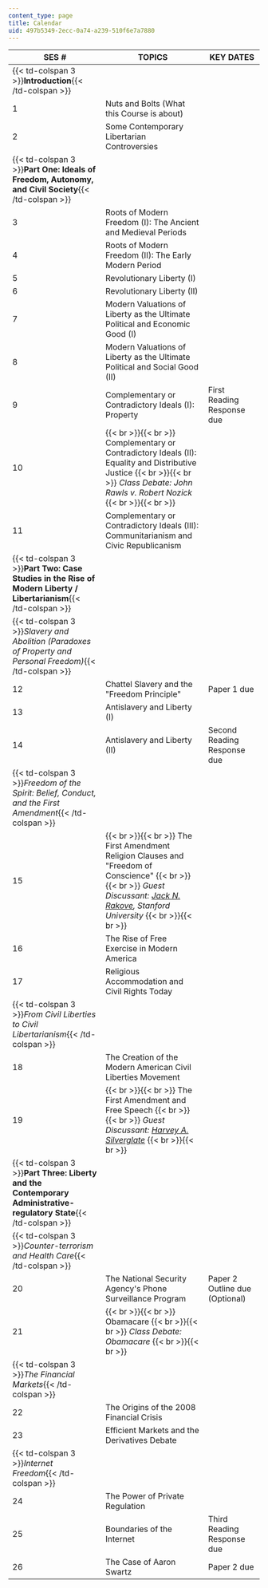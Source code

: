 ```yaml
---
content_type: page
title: Calendar
uid: 497b5349-2ecc-0a74-a239-510f6e7a7880
---
```


| SES # | TOPICS | KEY DATES |
| --- | --- | --- |
| {{< td-colspan 3 >}}**Introduction**{{< /td-colspan >}} |||
| 1 | Nuts and Bolts (What this Course is about) | &nbsp; |
| 2 | Some Contemporary Libertarian Controversies | &nbsp; |
| {{< td-colspan 3 >}}**Part One: Ideals of Freedom, Autonomy, and Civil Society**{{< /td-colspan >}} |||
| 3 | Roots of Modern Freedom (I): The Ancient and Medieval Periods | &nbsp; |
| 4 | Roots of Modern Freedom (II): The Early Modern Period | &nbsp; |
| 5 | Revolutionary Liberty (I) | &nbsp; |
| 6 | Revolutionary Liberty (II) | &nbsp; |
| 7 | Modern Valuations of Liberty as the Ultimate Political and Economic Good (I) | &nbsp; |
| 8 | Modern Valuations of Liberty as the Ultimate Political and Social Good (II) | &nbsp; |
| 9 | Complementary or Contradictory Ideals (I): Property | First Reading Response due |
| 10 |  {{< br >}}{{< br >}} Complementary or Contradictory Ideals (II): Equality and Distributive Justice {{< br >}}{{< br >}} _Class Debate: John Rawls v. Robert Nozick_ {{< br >}}{{< br >}}  | &nbsp; |
| 11 | Complementary or Contradictory Ideals (III): Communitarianism and Civic Republicanism | &nbsp; |
| {{< td-colspan 3 >}}**Part Two: Case Studies in the Rise of Modern Liberty / Libertarianism**{{< /td-colspan >}} |||
| {{< td-colspan 3 >}}_Slavery and Abolition (Paradoxes of Property and Personal Freedom)_{{< /td-colspan >}} |||
| 12 | Chattel Slavery and the "Freedom Principle" | Paper 1 due |
| 13 | Antislavery and Liberty (I) | &nbsp; |
| 14 | Antislavery and Liberty (II) | Second Reading Response due |
| {{< td-colspan 3 >}}_Freedom of the Spirit: Belief, Conduct, and the First Amendment_{{< /td-colspan >}} |||
| 15 |  {{< br >}}{{< br >}} The First Amendment Religion Clauses and "Freedom of Conscience" {{< br >}}{{< br >}} _Guest Discussant: [Jack N. Rakove](https://politicalscience.stanford.edu/people/jack-n-rakove), Stanford University_ {{< br >}}{{< br >}}  | &nbsp; |
| 16 | The Rise of Free Exercise in Modern America | &nbsp; |
| 17 | Religious Accommodation and Civil Rights Today | &nbsp; |
| {{< td-colspan 3 >}}_From Civil Liberties to Civil Libertarianism_{{< /td-colspan >}} |||
| 18 | The Creation of the Modern American Civil Liberties Movement | &nbsp; |
| 19 |  {{< br >}}{{< br >}} The First Amendment and Free Speech {{< br >}}{{< br >}} _Guest Discussant: [Harvey A. Silverglate](http://harveysilverglate.com/)_ {{< br >}}{{< br >}}  | &nbsp; |
| {{< td-colspan 3 >}}**Part Three: Liberty and the Contemporary Administrative-regulatory State**{{< /td-colspan >}} |||
| {{< td-colspan 3 >}}_Counter-terrorism and Health Care_{{< /td-colspan >}} |||
| 20 | The National Security Agency's Phone Surveillance Program | Paper 2 Outline due (Optional) |
| 21 |  {{< br >}}{{< br >}} Obamacare {{< br >}}{{< br >}} _Class Debate: Obamacare_ {{< br >}}{{< br >}}  | &nbsp; |
| {{< td-colspan 3 >}}_The Financial Markets_{{< /td-colspan >}} |||
| 22 | The Origins of the 2008 Financial Crisis | &nbsp; |
| 23 | Efficient Markets and the Derivatives Debate | &nbsp; |
| {{< td-colspan 3 >}}_Internet Freedom_{{< /td-colspan >}} |||
| 24 | The Power of Private Regulation | &nbsp; |
| 25 | Boundaries of the Internet | Third Reading Response due |
| 26 | The Case of Aaron Swartz | Paper 2 due